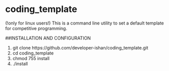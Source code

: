 # coding_template
(!only for linux users!)
This is a command line utility to set a default template for competitive programming.

##INSTALLATION AND CONFIGURATION
<ol>
    <li>git clone https://github.com/developer-ishan/coding_template.git</li>
    <li>cd coding_template</li>
    <li>chmod 755 install</li>
    <li>./install</li>
</ol>
